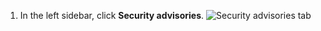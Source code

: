 1. In the left sidebar, click **Security advisories**.
   ![Security advisories tab](/assets/images/help/security/advisories-tab.png)
